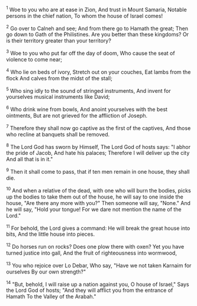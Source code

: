 <sup>1</sup> 
Woe to you who are at ease in Zion, And trust in Mount Samaria, Notable persons in the chief nation, To whom the house of Israel comes! 

<sup>2</sup> 
Go over to Calneh and see; And from there go to Hamath the great; Then go down to Gath of the Philistines. Are you better than these kingdoms? Or is their territory greater than your territory? 

<sup>3</sup> 
Woe to you who put far off the day of doom, Who cause the seat of violence to come near; 

<sup>4</sup> 
Who lie on beds of ivory, Stretch out on your couches, Eat lambs from the flock And calves from the midst of the stall; 

<sup>5</sup> 
Who sing idly to the sound of stringed instruments, And invent for yourselves musical instruments like David; 

<sup>6</sup> 
Who drink wine from bowls, And anoint yourselves with the best ointments, But are not grieved for the affliction of Joseph. 

<sup>7</sup> 
Therefore they shall now go captive as the first of the captives, And those who recline at banquets shall be removed. 

<sup>8</sup> 
The Lord God has sworn by Himself, The Lord God of hosts says: "I abhor the pride of Jacob, And hate his palaces; Therefore I will deliver up the city And all that is in it." 

<sup>9</sup> 
Then it shall come to pass, that if ten men remain in one house, they shall die. 

<sup>10</sup> 
And when a relative of the dead, with one who will burn the bodies, picks up the bodies to take them out of the house, he will say to one inside the house, "Are there any more with you?" Then someone will say, "None." And he will say, "Hold your tongue! For we dare not mention the name of the Lord." 

<sup>11</sup> 
For behold, the Lord gives a command: He will break the great house into bits, And the little house into pieces. 

<sup>12</sup> 
Do horses run on rocks? Does one plow there with oxen? Yet you have turned justice into gall, And the fruit of righteousness into wormwood, 

<sup>13</sup> 
You who rejoice over Lo Debar, Who say, "Have we not taken Karnaim for ourselves By our own strength?" 

<sup>14</sup> 
"But, behold, I will raise up a nation against you, O house of Israel," Says the Lord God of hosts; "And they will afflict you from the entrance of Hamath To the Valley of the Arabah."